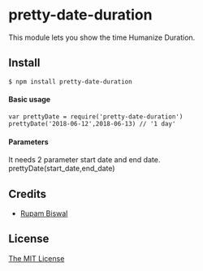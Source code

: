 # pretty-date-duration

This module lets you show the time Humanize Duration.

## Install

    $ npm install pretty-date-duration


#### Basic usage

    var prettyDate = require('pretty-date-duration')
    prettyDate('2018-06-12',2018-06-13) // '1 day'

#### Parameters

It needs 2 parameter start date and end date. 
    prettyDate(start_date,end_date)

## Credits

  - [Rupam Biswal](http://github.com/rrb11)

## License

[The MIT License](http://opensource.org/licenses/MIT)
